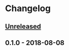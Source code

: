 # Changelog

## [Unreleased]

## 0.1.0 - 2018-08-08

[Unreleased]: https://github.com/elixir-metadata-logger/metadata_logger_tesla/compare/v0.1.0...HEAD
